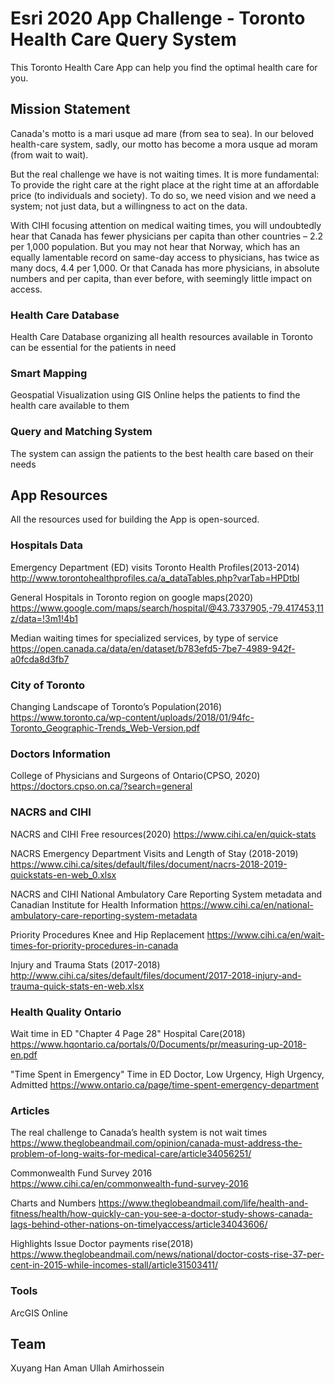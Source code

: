 # Esri 2020 App Challenge - Toronto Health Care Query System
This Toronto Health Care App can help you find the optimal health care for you. 

## Mission Statement

Canada's motto is a mari usque ad mare (from sea to sea). In our beloved health-care system, sadly, our motto has become a mora usque ad moram (from wait to wait).

But the real challenge we have is not waiting times. It is more fundamental: To provide the right care at the right place at the right time at an affordable price (to individuals and society). To do so, we need vision and we need a system; not just data, but a willingness to act on the data.

With CIHI focusing attention on medical waiting times, you will undoubtedly hear that Canada has fewer physicians per capita than other countries – 2.2 per 1,000 population. But you may not hear that Norway, which has an equally lamentable record on same-day access to physicians, has twice as many docs, 4.4 per 1,000. Or that Canada has more physicians, in absolute numbers and per capita, than ever before, with seemingly little impact on access.



### Health Care Database
Health Care Database organizing all health resources available in Toronto can be essential for the patients in need


### Smart Mapping
Geospatial Visualization using GIS Online helps the patients to find the health care available to them

### Query and Matching System
The system can assign the patients to the best health care based on their needs


## App Resources
All the resources used for building the App is open-sourced.

### Hospitals Data
Emergency Department (ED) visits Toronto Health Profiles(2013-2014)
http://www.torontohealthprofiles.ca/a_dataTables.php?varTab=HPDtbl		

General	Hospitals in Toronto region on google maps(2020)
https://www.google.com/maps/search/hospital/@43.7337905,-79.417453,11z/data=!3m1!4b1	

					
Median waiting times for specialized services, by type of service
https://open.canada.ca/data/en/dataset/b783efd5-7be7-4989-942f-a0fcda8d3fb7	


### City of Toronto
Changing Landscape of Toronto’s Population(2016)
https://www.toronto.ca/wp-content/uploads/2018/01/94fc-Toronto_Geographic-Trends_Web-Version.pdf		

### Doctors Information
College of Physicians and Surgeons of Ontario(CPSO, 2020)
https://doctors.cpso.on.ca/?search=general	

### NACRS and CIHI
NACRS and CIHI	Free resources(2020)
https://www.cihi.ca/en/quick-stats	

NACRS Emergency Department Visits and Length of Stay (2018-2019)
https://www.cihi.ca/sites/default/files/document/nacrs-2018-2019-quickstats-en-web_0.xlsx		


NACRS and CIHI	National Ambulatory Care Reporting System metadata and Canadian Institute for Health Information
https://www.cihi.ca/en/national-ambulatory-care-reporting-system-metadata	


Priority Procedures Knee and Hip Replacement
https://www.cihi.ca/en/wait-times-for-priority-procedures-in-canada	

Injury and Trauma Stats	(2017-2018)
http://www.cihi.ca/sites/default/files/document/2017-2018-injury-and-trauma-quick-stats-en-web.xlsx		

### Health Quality Ontario
Wait time in ED	"Chapter 4 Page 28" Hospital Care(2018)
https://www.hqontario.ca/portals/0/Documents/pr/measuring-up-2018-en.pdf	


"Time Spent in Emergency" Time in ED Doctor, Low Urgency, High Urgency, Admitted
https://www.ontario.ca/page/time-spent-emergency-department		

### Articles
The real challenge to Canada’s health system is not wait times
https://www.theglobeandmail.com/opinion/canada-must-address-the-problem-of-long-waits-for-medical-care/article34056251/	


Commonwealth Fund Survey 2016	
https://www.cihi.ca/en/commonwealth-fund-survey-2016	

Charts and Numbers
https://www.theglobeandmail.com/life/health-and-fitness/health/how-quickly-can-you-see-a-doctor-study-shows-canada-lags-behind-other-nations-on-timelyaccess/article34043606/


Highlights Issue Doctor payments rise(2018)
https://www.theglobeandmail.com/news/national/doctor-costs-rise-37-per-cent-in-2015-while-incomes-stall/article31503411/			




### Tools
ArcGIS Online

## Team
Xuyang Han
Aman Ullah
Amirhossein
